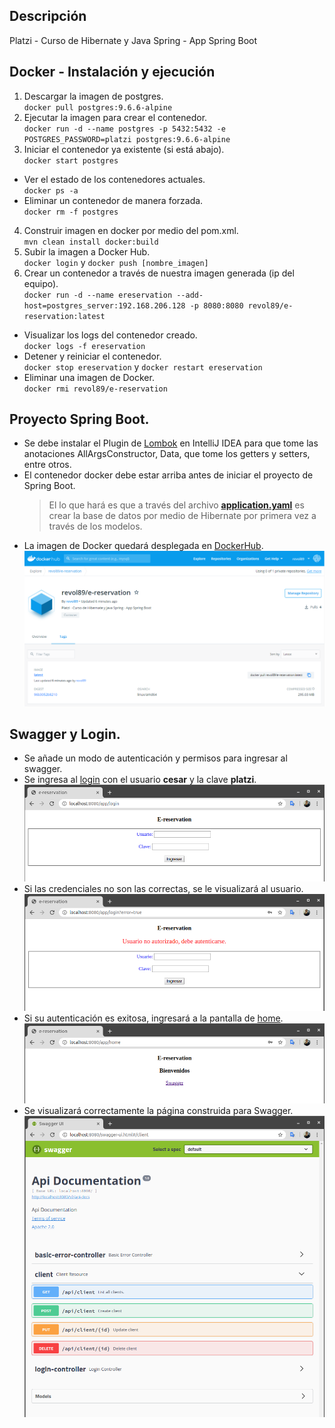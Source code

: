 ## Descripción
Platzi - Curso de Hibernate y Java Spring - App Spring Boot

## Docker - Instalación y ejecución
1. Descargar la imagen de postgres.
<br>`docker pull postgres:9.6.6-alpine`
2. Ejecutar la imagen para crear el contenedor.
<br>`docker run -d --name postgres -p 5432:5432 -e POSTGRES_PASSWORD=platzi postgres:9.6.6-alpine`
3. Iniciar el contenedor ya existente (si está abajo).
<br>`docker start postgres`
- Ver el estado de los contenedores actuales.
<br>`docker ps -a`
- Eliminar un contenedor de manera forzada.
<br>`docker rm -f postgres`
4. Construir imagen en docker por medio del pom.xml.
<br>`mvn clean install docker:build`
5. Subir la imagen a Docker Hub.
<br>`docker login` y `docker push [nombre_imagen]`
6. Crear un contenedor a través de nuestra imagen generada (ip del equipo).
<br>`docker run -d --name ereservation --add-host=postgres_server:192.168.206.128 -p 8080:8080 revol89/e-reservation:latest`
- Visualizar los logs del contenedor creado.
<br>`docker logs -f ereservation`
- Detener y reiniciar el contenedor.
<br>`docker stop ereservation` y `docker restart ereservation`
- Eliminar una imagen de Docker.
<br>`docker rmi revol89/e-reservation`

## Proyecto Spring Boot.
- Se debe instalar el Plugin de [Lombok](http://www.advlatam.com/en/lombok-a-library-to-code-more-cleanly/) en IntelliJ IDEA para que tome las anotaciones AllArgsConstructor, Data, que tome los getters y setters, entre otros.
- El contenedor docker debe estar arriba antes de iniciar el proyecto de Spring Boot.
    > El lo que hará es que a través del archivo [**application.yaml**](https://github.com/cesardramirez/e-reservation/blob/master/src/main/resources/application.yaml#L9) es crear la base de datos por medio de Hibernate por primera vez a través de los modelos.
- La imagen de Docker quedará desplegada en [DockerHub](https://hub.docker.com/r/revol89/e-reservation).
<br>![](/docs/img_05.png)

## Swagger y Login.
- Se añade un modo de autenticación y permisos para ingresar al swagger.
- Se ingresa al [login](http://localhost:8080/app/login) con el usuario __cesar__ y la clave __platzi__.
<br>![](/docs/img_01.png)
- Si las credenciales no son las correctas, se le visualizará al usuario.
<br>![](/docs/img_02.png)
- Si su autenticación es exitosa, ingresará a la pantalla de [home](http://localhost:8080/app/home).
<br>![](/docs/img_03.png)
- Se visualizará correctamente la página construida para Swagger.
<br>![](/docs/img_04.png)